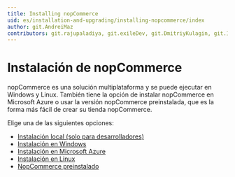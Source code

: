 ```yaml
---
title: Installing nopCommerce
uid: es/installation-and-upgrading/installing-nopcommerce/index
author: git.AndreiMaz
contributors: git.rajupaladiya, git.exileDev, git.DmitriyKulagin, git.IvanIvanIvanov
---
```


# Instalación de nopCommerce

nopCommerce es una solución multiplataforma y se puede ejecutar en Windows y Linux. También tiene la opción de instalar nopCommerce en Microsoft Azure o usar la versión nopCommerce preinstalada, que es la forma más fácil de crear su tienda nopCommerce.

Elige una de las siguientes opciones:

- [Instalación local (solo para desarrolladores)](xref:en/installation-and-upgradeding/installation-nopcommerce/install-local)
- [Instalación en Windows](xref:es/instalación-y-actualización/instalación-nopcommerce/instalación-en-windows)
- [Instalación en Microsoft Azure](xref:es/installation-and-upgrade/installation-nopcommerce/install-on-microsoft-azure)
- [Instalación en Linux](xref:es/installation-and-upgrade/installation-nopcommerce/install-on-linux)
- [NopCommerce preinstalado](xref:es/installation-and-upgrade/installation-nopcommerce/pre-installed-nopcommerce)